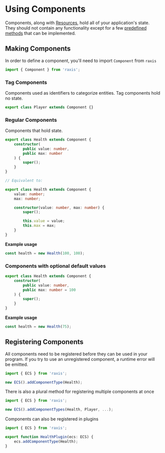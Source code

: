 # Using Components

Components, along with [Resources](./resources.md), hold all of your application's state. They should not contain any functionality except for a few [predefined methods](../docs.md#component) that can be implemented.

## Making Components

In order to define a component, you'll need to import `Component` from `raxis`

```ts
import { Component } from 'raxis';
```

### Tag Components 

Components used as identifiers to categorize entities. Tag components hold no state.

```ts
export class Player extends Component {}
```

### Regular Components

Components that hold state.

```ts
export class Health extends Component {
    constructor(
        public value: number,
        public max: number
    ) {
        super();
    }
}

// Equivalent to:

export class Health extends Component {
    value: number;
    max: number;

    constructor(value: number, max: number) {
        super();

        this.value = value;
        this.max = max;
    }
}
```

**Example usage**

```ts
const health = new Health(100, 100);
```


### Components with optional default values

```ts
export class Health extends Component {
    constructor(
        public value: number,
        public max: number = 100
    ) {
        super();
    }
}
```

**Example usage**

```ts
const health = new Health(75);
```

## Registering Components

All components need to be registered before they can be used in your program. If you try to use an unregistered component, a runtime error will be emitted.

```ts
import { ECS } from 'raxis';

new ECS().addComponentType(Health);
```

There is also a plural method for registering multiple components at once

```ts
import { ECS } from 'raxis';

new ECS().addComponentTypes(Health, Player, ...);
```

Components can also be registered in plugins

```ts
import { ECS } from 'raxis';

export function HealthPlugin(ecs: ECS) {
    ecs.addComponentType(Health);
}
```
